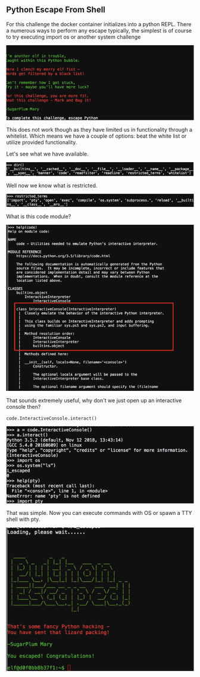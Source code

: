 ## Python Escape From Shell

For this challenge the docker container initializes into a python REPL. There a numerous ways to perform any escape typically, the simplest is of course to try executing import os or another system challenge

![banner](banner.png)

This does not work though as they have limited us in functionality through a whitelist. Which means we have a couple of options: beat the white list or utilize provided functionality.

Let's see what we have available.

![dir](dir.png)

Well now we know what is restricted.

![restricted](restricted.png)

What is this code module?

![code](code.png)

That sounds extremely useful, why don't we just open up an interactive console then?
```
code.InteractiveConsole.interact()
```

![escaped](escaped.png)

That was simple. Now you can execute commands with OS or spawn a TTY shell with pty. 

![sovled](solved.png)

